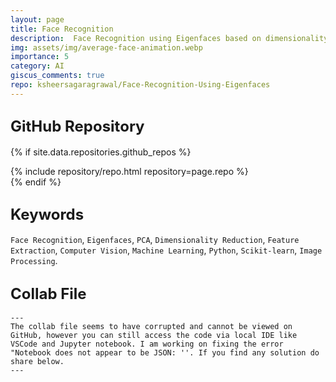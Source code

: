 ```yaml
---
layout: page
title: Face Recognition 
description:  Face Recognition using Eigenfaces based on dimensionality reduction and feature extraction techniques in computer vision.
img: assets/img/average-face-animation.webp
importance: 5                                                                                        
category: AI
giscus_comments: true
repo: ksheersagaragrawal/Face-Recognition-Using-Eigenfaces
---
```


## <span style="font-size: 24px;font-weight: bold;">GitHub Repository</span>
{% if site.data.repositories.github_repos %}
<div class="repositories d-flex flex-wrap flex-md-row flex-column justify-content-between align-items-center">
    {% include repository/repo.html repository=page.repo %}
</div>
{% endif %}

## <span style="font-size: 24px;font-weight: bold;">Keywords <a href="{{ site.baseurl }}/assets/pdf/eigenface.pdf" title="IPython Notebook"><i class="fas fa-file-code"></i></a></span>
`Face Recognition`, `Eigenfaces`, `PCA`, `Dimensionality Reduction`, `Feature Extraction`, `Computer Vision`, `Machine Learning`, `Python`, `Scikit-learn`, `Image Processing`.

## <span style="font-size: 24px;font-weight: bold;">Collab File <a href="{{ site.baseurl }}/assets/pdf/eigenface_ipynb.pdf" title="IPython Notebook"><i class="fas fa-file-code"></i></a></span>

    ---
    The collab file seems to have corrupted and cannot be viewed on GitHub, however you can still access the code via local IDE like VSCode and Jupyter notebook. I am working on fixing the error "Notebook does not appear to be JSON: ''. If you find any solution do share below.
    ---

